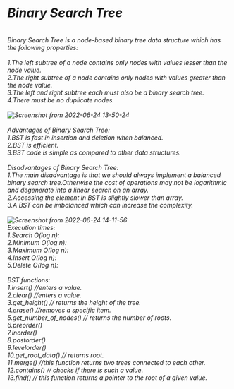 <i><h1>Binary Search Tree</h1><br />
Binary Search Tree is a node-based binary tree data structure which has the following properties:<br />
<br />
1.The left subtree of a node contains only nodes with values lesser than the node value.<br />
2.The right subtree of a node contains only nodes with values greater than the node value.<br />
3.The left and right subtree each must also be a binary search tree. <br />
4.There must be no duplicate nodes.<br />
<br />
![Screenshot from 2022-06-24 13-50-24](https://user-images.githubusercontent.com/104670251/175511507-48ad9686-6ac9-4c95-87fa-5597c9d37744.png)
<br />
<br />
Advantages of Binary Search Tree:<br />
1.BST is fast in insertion and deletion when balanced.<br />
2.BST is efficient.<br />
3.BST code is simple as compared to other data structures.<br />
<br />
Disadvantages of Binary Search Tree:<br />
1.The main disadvantage is that we should always implement a balanced binary search tree.Otherwise the cost of operations may not be logarithmic and degenerate into a linear search on an array.<br />
2.Accessing the element in BST is slightly slower than array.<br />
3.A BST can be imbalanced which can increase the complexity.<br />
<br />
![Screenshot from 2022-06-24 14-11-56](https://user-images.githubusercontent.com/104670251/175514722-dbed9e89-3654-4f09-9168-2cd5bc50b782.png)
<br />
Execution times:<br />
1.Search	O(log n):<br />
2.Minimum	O(log n):<br />
3.Maximum	O(log n):<br />
4.Insert	O(log n):<br />
5.Delete	O(log n):<br />
<br />
BST functions:<br />
1.insert() //enters a value.<br />
2.clear() //enters a value.<br />
3.get_height() // returns the height of the tree.<br />
4.erase() //removes a specific item.<br />
5.get_number_of_nodes() // returns the number of roots.<br />
6.preorder()<br />
7.inorder()<br />
8.postorder()<br />
9.levelorder()<br />
10.get_root_data() // returns root.<br />
11.merge() //this function returns two trees connected to each other.<br />
12.contains() // checks if there is such a value.<br />
13.find() // this function returns a pointer to the root of a given value.</i><br />

